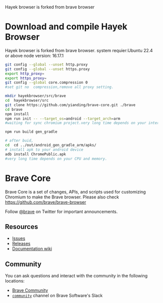 Hayek browser is forked from brave browser
# Download and compile Hayek Browser

Hayek browser is forked from brave browser.
system requier:Ubuntu 22.4 or above
node version: 16.17.1
```bash
git config --global --unset http.proxy
git config --global --unset https.proxy
export http_proxy=
export https_proxy=
git config --global core.compression 0 
#set git no  compression,remove all proxy setting.

mkdir hayekbrowser/src/brave
cd  hayekbrowser/src
git clone https://github.com/yianding/brave-core.git ./brave
cd brave 
npm install
npm run init -- --target_os=android --target_arch=arm
#waiting for sync chromium project.very long time depends on your internet speed.

npm run build gen_gradle

# after buid, 
cd  cd ../out/android_gen_gradle_arm/apks/
# install apk to your android device
adb install ChromePublic.apk
#very long time depends on your CPU and memory.

```




# Brave Core

Brave Core is a set of changes, APIs, and scripts used for customizing Chromium to make the Brave browser. Please also check https://github.com/brave/brave-browser

Follow [@brave](https://twitter.com/brave) on Twitter for important announcements.

## Resources

- [Issues](https://github.com/brave/brave-browser/issues)
- [Releases](https://github.com/brave/brave-browser/releases)
- [Documentation wiki](https://github.com/brave/brave-browser/wiki)

## Community

You can ask questions and interact with the community in the following
locations:
- [Brave Community](https://community.brave.com/)
- [`community`](https://bravesoftware.slack.com) channel on Brave Software's Slack
